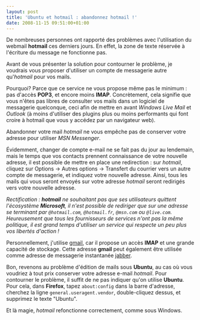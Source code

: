 ```yaml
---
layout: post
title: 'Ubuntu et hotmail : abandonnez hotmail !'
date: 2008-11-15 09:51:00+01:00
---
```


De nombreuses personnes ont rapporté des problèmes avec l'utilisation du webmail
**hotmail** ces derniers jours. En effet, la zone de texte réservée à l'écriture
du message ne fonctionne pas.

Avant de vous présenter la solution pour contourner le problème, je voudrais
vous proposer d'utiliser un compte de messagerie autre qu'_hotmail_ pour vos
mails.

Pourquoi? Parce que ce service ne vous propose même pas le minimum : pas d'accès
**POP3**, et encore moins **IMAP**. Concrètement, cela signifie que vous n'êtes
pas libres de consulter vos mails dans un logiciel de messagerie quelconque,
ceci afin de mettre en avant _Windows Live Mail_ et _Outlook_ (à moins
d'utiliser des plugins plus ou moins performants qui font croire à hotmail que
vous y accédez par un navigateur web).

Abandonner votre mail _hotmail_ ne vous empêche pas de conserver votre adresse
pour utiliser _MSN Messenger_.

Évidemment, changer de compte e-mail ne se fait pas du jour au lendemain, mais
le temps que vos contacts prennent connaissance de votre nouvelle adresse, il
est possible de mettre en place une redirection : sur _hotmail_, cliquez sur
Options → Autres options → Transfert du courrier vers un autre compte de
messagerie, et indiquez votre nouvelle adresse. Ainsi, tous les mails qui vous
seront envoyés sur votre adresse _hotmail_ seront redirigés vers votre nouvelle
adresse.

_Rectification : **hotmail** ne souhaitant pas que ses utilisateurs quittent
l'écosystème **Microsoft**, il n'est possible de rediriger que sur une adresse
se terminant par `@hotmail.com`, `@hotmail.fr`, `@msn.com` ou `@live.com`.
Heureusement que tous les fournisseurs de services n'ont pas la même politique,
il est grand temps d'utiliser un service qui respecte un peu plus vos libertés
d'action !_

Personnellement, j'utilise [gmail](http://mail.google.com), car il propose un
accès **IMAP** et une grande capacité de stockage. Cette adresse **gmail** peut
également être utilisée comme adresse de messagerie instantanée
[jabber](http://fr.wikipedia.org/wiki/Jabber).

Bon, revenons au problème d'édition de mails sous **Ubuntu**, au cas où vous
voudriez à tout prix conserver votre adresse e-mail _hotmail_. Pour contourner
le problème, il suffit de ne pas indiquer qu'on utilise **Ubuntu**.  Pour cela,
dans **Firefox**, tapez `about:config` dans la barre d'adresse, cherchez la
ligne `general.useragent.vendor`, double-cliquez dessus, et supprimez le texte
"Ubuntu".

Et là magie, _hotmail_ refonctionne correctement, comme sous Windows.
